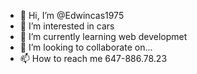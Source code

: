 - 👋 Hi, I’m @Edwincas1975
- 👀 I’m interested in cars
- 🌱 I’m currently learning web developmet
- 💞️ I’m looking to collaborate on...
- 📫 How to reach me 647-886.78.23

<!---
Edwincas1975/Edwincas1975 is a ✨ special ✨ repository because its `README.md` (this file) appears on your GitHub profile.
You can click the Preview link to take a look at your changes.
--->
